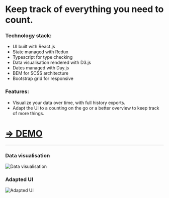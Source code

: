 # Keep track of everything you need to count.

### Technology stack:
* UI built with React.js
* State managed with Redux
* Typescript for type checking
* Data visualisation rendered with D3.js
* Dates managed with Day.js
* BEM for SCSS architecture
* Bootstrap grid for responsive

### Features:
* Visualize your data over time, with full history exports.
* Adapt the UI to a counting on the go or a better overview to keep track of more things.

# [=> DEMO](https://delalys.github.io/react-counter/)

-----

### Data visualisation
![Data visualisation](https://i.imgur.com/i3NLVtI.png)
### Adapted UI
![Adapted UI](https://i.imgur.com/M1mt010.png)
